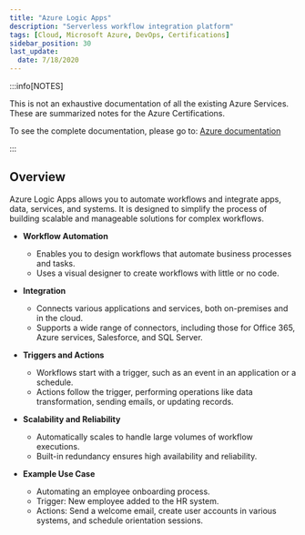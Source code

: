```yaml
---
title: "Azure Logic Apps"
description: "Serverless workflow integration platform"
tags: [Cloud, Microsoft Azure, DevOps, Certifications]
sidebar_position: 30
last_update:
  date: 7/18/2020
---
```


:::info[NOTES]

This is not an exhaustive documentation of all the existing Azure Services. These are summarized notes for the Azure Certifications.

To see the complete documentation, please go to: [Azure documentation](https://learn.microsoft.com/en-us/azure/?product=popular)

:::


## Overview

Azure Logic Apps allows you to automate workflows and integrate apps, data, services, and systems. It is designed to simplify the process of building scalable and manageable solutions for complex workflows.

- **Workflow Automation**
  - Enables you to design workflows that automate business processes and tasks.
  - Uses a visual designer to create workflows with little or no code.

- **Integration**
  - Connects various applications and services, both on-premises and in the cloud.
  - Supports a wide range of connectors, including those for Office 365, Azure services, Salesforce, and SQL Server.

- **Triggers and Actions**
  - Workflows start with a trigger, such as an event in an application or a schedule.
  - Actions follow the trigger, performing operations like data transformation, sending emails, or updating records.

- **Scalability and Reliability**
  - Automatically scales to handle large volumes of workflow executions.
  - Built-in redundancy ensures high availability and reliability.

- **Example Use Case**
  - Automating an employee onboarding process.
  - Trigger: New employee added to the HR system.
  - Actions: Send a welcome email, create user accounts in various systems, and schedule orientation sessions.
